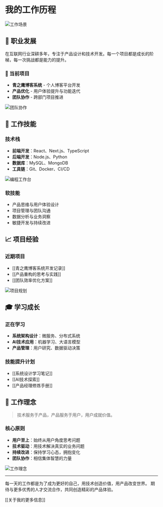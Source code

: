 # 我的工作历程

![工作场景](https://images.unsplash.com/photo-1521737604893-d14cc237f11d?w=800&h=400&fit=crop&auto=format&q=80)

## 💼 职业发展
在互联网行业深耕多年，专注于产品设计和技术开发。每一个项目都是成长的阶梯，每一次挑战都是能力的提升。

### 🌟 当前项目
- **青之鹰博客系统** - 个人博客平台开发
- **产品优化** - 用户体验提升与功能迭代
- **团队协作** - 跨部门项目推进

![团队协作](https://images.unsplash.com/photo-1522071820081-009f0129c71c?w=600&h=300&fit=crop&auto=format&q=80)

## 🎯 工作技能

### 技术栈
- **前端开发**：React、Next.js、TypeScript
- **后端开发**：Node.js、Python
- **数据库**：MySQL、MongoDB
- **工具链**：Git、Docker、CI/CD

![编程工作台](https://images.unsplash.com/photo-1461749280684-dccba630e2f6?w=700&h=350&fit=crop&auto=format&q=80)

### 软技能
- 产品思维与用户体验设计
- 项目管理与团队沟通
- 数据分析与业务洞察
- 敏捷开发与持续改进

## 📈 项目经验

### 近期项目
- [[青之鹰博客系统开发记录]]
- [[产品重构的思考与实践]]
- [[团队效率优化方案]]

![项目规划](https://images.unsplash.com/photo-1454165804606-c3d57bc86b40?w=600&h=300&fit=crop&auto=format&q=80)

## 🎓 学习成长

### 正在学习
- **系统架构设计**：微服务、分布式系统
- **AI技术应用**：机器学习、大语言模型
- **产品管理**：用户研究、数据驱动决策

### 技能提升计划
- [[系统设计学习笔记]]
- [[AI技术探索]]
- [[产品经理修炼手册]]

## 🤝 工作理念

> 技术服务于产品，产品服务于用户，用户成就价值。

### 核心原则
- **用户至上**：始终从用户角度思考问题
- **技术驱动**：用技术解决真实的业务问题
- **持续改进**：保持学习心态，拥抱变化
- **团队协作**：相信集体智慧的力量

![工作理念](https://images.unsplash.com/photo-1553877522-43269d4ea984?w=650&h=325&fit=crop&auto=format&q=80)

---

每一天的工作都是为了成为更好的自己，用技术创造价值，用产品改变世界。
期待与更多优秀的人才交流合作，共同创造精彩的产品体验。

[[关于我的更多信息]] 